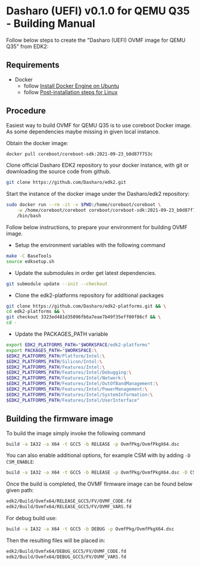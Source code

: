 # Dasharo (UEFI) v0.1.0 for QEMU Q35 - Building Manual

Follow below steps to create the "Dasharo (UEFI) OVMF image for QEMU Q35" from EDK2:

## Requirements

- Docker
    + follow [Install Docker Engine on Ubuntu](https://docs.docker.com/engine/install/ubuntu/)
    + follow [Post-installation steps for Linux](https://docs.docker.com/engine/install/linux-postinstall/)

## Procedure

Easiest way to build OVMF for QEMU Q35 is to use coreboot Docker image.
As some dependencies maybe missing in given local instance.

Obtain the docker image:

```bash
docker pull coreboot/coreboot-sdk:2021-09-23_b0d87f753c
```

Clone official Dasharo EDK2 repository to your docker instance,
with git or downloading the source code from github.

```bash
git clone https://github.com/Dasharo/edk2.git
```

Start the instance of the docker image under the Dasharo/edk2 repository:

```bash
sudo docker run --rm -it -v $PWD:/home/coreboot/coreboot \
    -w /home/coreboot/coreboot coreboot/coreboot-sdk:2021-09-23_b0d87f753c \
    /bin/bash
```

Follow below instructions, to prepare your environment for building OVMF
image.

- Setup the environment variables with the following command

```bash
make -C BaseTools
source edksetup.sh
```

- Update the submodules in order get latest dependencies.

```bash
git submodule update --init --checkout
```

- Clone the edk2-platforms repository for additional packages

```bash
git clone https://github.com/Dasharo/edk2-platforms.git && \
cd edk2-platforms && \
git checkout 3323ed481d35096fb6a7eae7b49f35eff00f86cf && \
cd -
```

- Update the PACKAGES_PATH variable

```bash
export EDK2_PLATFORMS_PATH="$WORKSPACE/edk2-platforms"
export PACKAGES_PATH="$WORKSPACE:\
$EDK2_PLATFORMS_PATH/Platform/Intel:\
$EDK2_PLATFORMS_PATH/Silicon/Intel:\
$EDK2_PLATFORMS_PATH/Features/Intel:\
$EDK2_PLATFORMS_PATH/Features/Intel/Debugging:\
$EDK2_PLATFORMS_PATH/Features/Intel/Network:\
$EDK2_PLATFORMS_PATH/Features/Intel/OutOfBandManagement:\
$EDK2_PLATFORMS_PATH/Features/Intel/PowerManagement:\
$EDK2_PLATFORMS_PATH/Features/Intel/SystemInformation:\
$EDK2_PLATFORMS_PATH/Features/Intel/UserInterface"
```

## Building the firmware image

To build the image simply invoke the following command

```bash
build -a IA32 -a X64 -t GCC5 -b RELEASE -p OvmfPkg/OvmfPkgX64.dsc
```

You can also enable additional options, for example CSM with by adding
`-D CSM_ENABLE`:

```bash
build -a IA32 -a X64 -t GCC5 -b RELEASE -p OvmfPkg/OvmfPkgX64.dsc -D CSM_ENABLE
```

Once the build is completed, the OVMF firmware image can be found below given
path:

```bash
edk2/Build/Ovmfx64/RELEASE_GCC5/FV/OVMF_CODE.fd
edk2/Build/Ovmfx64/RELEASE_GCC5/FV/OVMF_VARS.fd
```

For debug build use:

```bash
build -a IA32 -a X64 -t GCC5 -b DEBUG -p OvmfPkg/OvmfPkgX64.dsc
```

Then the resulting files will be placed in:

```bash
edk2/Build/Ovmfx64/DEBUG_GCC5/FV/OVMF_CODE.fd
edk2/Build/Ovmfx64/DEBUG_GCC5/FV/OVMF_VARS.fd
```
